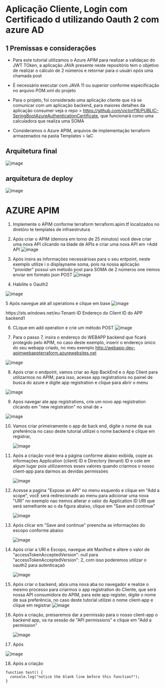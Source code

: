 # Aplicação Cliente, Login com Certificado d utilizando Oauth 2 com azure AD #

## 1 Premissas e considerações

 * Para este tutorial utilizamos o Azure APIM para realizar a validaçao do JWT TOken, a aplicação JAVA presente neste repositório tem o objetivo de realizar o cálculo de 2 números e retornar para o usuári opós uma chamada post

 * É necessário executar com JAVA 11 ou superior conforme especificação no arquivo POM.xml do projeto

 * Para o projeto, foi considerado uma aplicação cliente que irá se comunicar com um aplicação backend, para maiores detalhes da aplicação consumer veja o repo > https://github.com/victorf16/PUBLIC-SpringBootAzureAuthenticationCertificate, que funcionará como uma calculadora que realiza uma SOMA
  
 * Consideramos o Azure APIM, arquivos de implementação terraform armazenados na pasta Templates > IaC

## Arquitetura final

![image](https://github.com/victorf16/PUBLIC-SpringBootAzureAuthenticationCertificate-/assets/28166733/f4d87fab-ab47-40b3-a6e3-680b58e3ed1c)

## arquitetura de deploy

![image](https://github.com/victorf16/PUBLIC-SpringBootAzureAuthenticationCertificateProvider/assets/28166733/0128246e-f550-4f4b-b4e6-21b756f39b03)

# AZURE APIM
1. Implemente o APIM conforme terraform terraform.apim.tf localizados no diretóro te templates de infraestrutura
2. Após criar o APIM (demora em torno de 25 minutos) você deve criar uma nova API clicando na blade de APIs e criar uma nova API em +Add API ![image](https://github.com/victorf16/PUBLIC-SpringBootAzureAuthenticationCertificateProvider/assets/28166733/74eb6831-ecf0-458a-b8a9-3df010268900)

3. Após insira as informações necessárioas para o seu entpoint, neste exemplo utilize i o displayname soma, pois na nossa aplicação "provider" possui um método post para SOMA de 2 números one iremos enviar em formato json POST
 ![image](https://github.com/victorf16/PUBLIC-SpringBootAzureAuthenticationCertificateProvider/assets/28166733/cc8d2fc2-07aa-452d-91e7-47d2e1c09875)


4. Habilite o Oauth2
   
![image](https://github.com/victorf16/PUBLIC-SpringBootAzureAuthenticationCertificateProvider/assets/28166733/e53af5cd-91c8-44ab-9884-e1059f7e2c56)

5 Após navegue até all operations e clique em base 
![image](https://github.com/victorf16/PUBLIC-SpringBootAzureAuthenticationCertificateProvider/assets/28166733/1fa7a428-b292-4f31-bdb1-27ea8b540b4c)


<!-- 

    IMPORTANT: 

    - Policy elements can appear only within the <inbound>, <outbound>, <backend> section elements. 

    - To apply a policy to the incoming request (before it is forwarded to the backend service), place a corresponding policy element within the <inbound> section element. 

    - To apply a policy to the outgoing response (before it is sent back to the caller), place a corresponding policy element within the <outbound> section element. 

    - To add a policy, place the cursor at the desired insertion point and select a policy from the sidebar. 

    - To remove a policy, delete the corresponding policy statement from the policy document. 

    - Position the <base> element within a section element to inherit all policies from the corresponding section element in the enclosing scope. 

    - Remove the <base> element to prevent inheriting policies from the corresponding section element in the enclosing scope. 

    - Policies are applied in the order of their appearance, from the top down. 

    - Comments within policy elements are not supported and may disappear. Place your comments between policy elements or at a higher level scope. 

-->

<policies>
    <inbound>
        <base />
        <authentication-certificate thumbprint="A0C8F954707B196CE31F474ADD0A1FD01AE97567" />
        <validate-jwt header-name="Authorization" failed-validation-httpcode="401" failed-validation-error-message="Unauthorized. Access token is missing or invalid.">
            <openid-config url="https://login.microsoftonline.com/Seu-Tenant/v2.0/.well-known/openid-configuration" />
            <issuers>
                <issuer>https://sts.windows.net/eu-Tenant-ID</issuer>
            </issuers>
            <required-claims>
                <claim name="aud">
                    <value>Endereço do Client ID do APP backend1</value>
                </claim>
            </required-claims>
        </validate-jwt>
    </inbound>
    <backend>
        <base />
    </backend>
    <outbound>
        <base />
    </outbound>
    <on-error>
        <base />
    </on-error>
</policies>


6. CLique em add operation e crie um método POST 
 ![image](https://github.com/victorf16/PUBLIC-SpringBootAzureAuthenticationCertificateProvider/assets/28166733/a4930f3e-8d7a-48b8-a4bf-247eee4c2862)

7. Para o passo 7, insira o endereço do WEBAPP backend que ficará protegido pelo APIM, no  caso deste exemplo, inserir o endereço único do seu webapp criado, no meu exemplo http://webapp-dev-apimwebappterraform.azurewebsites.net
  
![image](https://github.com/victorf16/PUBLIC-SpringBootAzureAuthenticationCertificateProvider/assets/28166733/0f7dce0b-8180-414d-9be1-2859e72d8af6)

8. Após criar o endpoint, vamos criar ao App BackEnd e o App Client para utilizarmos no APIM, para isso, acesse app registrations no painel de busca do azure e digite app registration e clique para abrir o menu 

 ![image](https://github.com/victorf16/PUBLIC-SpringBootAzureAuthenticationCertificateProvider/assets/28166733/2111a384-21fa-4624-8574-7768bafe6627)

9. Apos navegar ate app registrations, crie um novo app registration clicando em "new registration" no sinal de + 

![image](https://github.com/victorf16/PUBLIC-SpringBootAzureAuthenticationCertificateProvider/assets/28166733/50bf2066-9e79-41cd-92ba-e4bec1a635b0)  


10. Vamos criar primeiramente o app de back end,  digite o nome de sua preferência no caso deste tutorial utilizei o nome backend e clique em registrar,

     ![image](https://github.com/victorf16/PUBLIC-SpringBootAzureAuthenticationCertificateProvider/assets/28166733/ce444cb5-4c31-4bed-afe1-9c509c399925)
       


11. Após a criação você tera a página conforme abaixo exibida, copie as informações Application (client) ID e Directory (tenant) ID e cole em algum lugar pois utilizaremos esses valores quando criarmos o nosso client-app para darmos as devidas permissões

 
    ![image](https://github.com/victorf16/PUBLIC-SpringBootAzureAuthenticationCertificateProvider/assets/28166733/2e4a0f45-9dd1-49ff-96b6-0e2b877cb29c)


12. Acesse a pagina "Expose an API" no menu esquerdo e clique em "Add a scope", vocÊ será redirecionado ao menu para adicionar uma nova "URI" no exemplo nao iremos alterar o valor do Application ID URI que será semelhante ao o da figura abaixo, clique em "Save and continue"

    ![image](https://github.com/victorf16/PUBLIC-SpringBootAzureAuthenticationCertificateProvider/assets/28166733/99cc6522-5198-4a03-b16c-faeb9c1c4829)
    
13. Após clicar em "Save and continue" preencha as informações do escopo conforme abaixo

    ![image](https://github.com/victorf16/PUBLIC-SpringBootAzureAuthenticationCertificateProvider/assets/28166733/16fd37b7-f387-4e33-99ef-eddcc485cb5f)

14. Após criar a URI e Escopo, navegue até Manifest e altere o valor de "accessTokenAcceptedVersion": null para "accessTokenAcceptedVersion": 2,
    com isso poderemos utilizar o oauth2 para autenticaçaõ

    ![image](https://github.com/victorf16/PUBLIC-SpringBootAzureAuthenticationCertificateProvider/assets/28166733/531f0785-2c13-47e7-bfa6-9ac286ad4578)


16. Após criar o backend, abra uma nova aba no navegador e realize o mesmo processo para criarmos o app registration do Cliente, que será nossa API consumidora do APIM, para este app register, digite o nome de sua preferência, no caso deste tutorial utilizei o nome client-app e clique em registrar
    ![image](https://github.com/victorf16/PUBLIC-SpringBootAzureAuthenticationCertificateProvider/assets/28166733/58bb97ae-b681-45b8-aa65-019b05d61514)


17. Após a criação, preisaremos dar a permissão para o nosso client-app o backend app, va na sessão de "API permissions" e clique em "Add a permission"

    ![image](https://github.com/victorf16/PUBLIC-SpringBootAzureAuthenticationCertificateProvider/assets/28166733/e4930ea1-5eb0-4cfd-ac47-a2d77fb0b890)

18. Após

![image](https://github.com/victorf16/PUBLIC-SpringBootAzureAuthenticationCertificateProvider/assets/28166733/1cbc7cc4-c19e-4663-850f-2be63cbf4637)

  
18. Após a criação 

```
function test() {
  console.log("notice the blank line before this function?");
}
```


